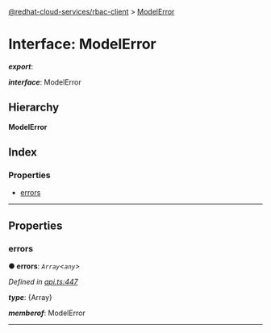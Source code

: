 [@redhat-cloud-services/rbac-client](../README.md) > [ModelError](../interfaces/modelerror.md)

# Interface: ModelError

*__export__*: 

*__interface__*: ModelError

## Hierarchy

**ModelError**

## Index

### Properties

* [errors](modelerror.md#errors)

---

## Properties

<a id="errors"></a>

###  errors

**● errors**: *`Array`<`any`>*

*Defined in [api.ts:447](https://github.com/RedHatInsights/javascript-clients/blob/master/packages/rbac/api.ts#L447)*

*__type__*: {Array}

*__memberof__*: ModelError

___

